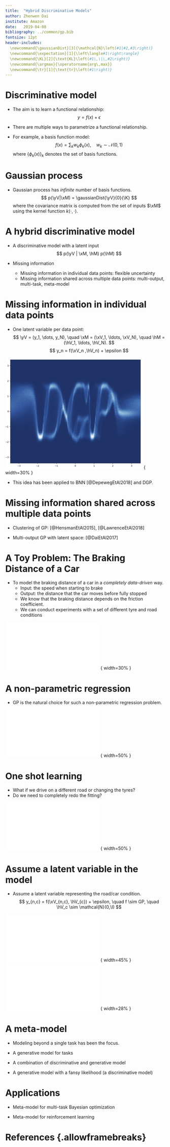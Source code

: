 ```yaml
---
title:  "Hybrid Discriminative Models"
author: Zhenwen Dai
institute: Amazon
date:   2019-04-08
bibliography: ../common/gp.bib
fontsize: 12pt
header-includes:
  \newcommand{\gaussianDist}[3]{\mathcal{N}\left(#1|#2,#3\right)}
  \newcommand{\expectation}[1]{\left\langle#1\right\rangle}
  \newcommand{\KL}[2]{\text{KL}\left(#1\,\|\,#2\right)}
  \newcommand{\argmax}{\operatorname{arg\,max}}
  \newcommand{\tr}[1]{\text{tr}\left(#1\right)}
---
```


# Discriminative model

- The aim is to learn a functional relationship:
$$
y = f(x) + \epsilon
$$

- There are multiple ways to parametrize a functional relationship.
- For example, a basis function model:
$$
f(x) = \sum_{k} w_k \phi_k(x), \quad w_k \sim \mathcal{N}(0, 1)
$$
where $\{\phi_k(x)\}_k$ denotes the set of basis functions.

# Gaussian process

- Gaussian process has *infinite* number of basis functions.
$$
p(\yV|\xM) = \gaussianDist{\yV}{0}{\K}
$$
where the covariance matrix is computed from the set of inputs $\xM$ using the kernel function $k(\cdot, \cdot)$.

# A hybrid discriminative model

- A discriminative model with a latent input
$$
p(\yV | \xM, \hM) p(\hM)
$$

- Missing information
  - Missing information in individual data points: flexible uncertainty
  - Missing information shared across multiple data points: multi-output, multi-task, meta-model

# Missing information in individual data points

- One latent variable per data point:
$$
\yV = (y_1, \dots, y_N), \quad \xM = (\xV_1, \ldots, \xV_N), \quad \hM = (\hV_1, \ldots, \hV_N).
$$
$$
y_n = f(\xV_n ,\hV_n) + \epsilon
$$

![Multi-modal regression (taken from the slides of Hugh Salimbeni)](./diagrams/dgp_multi_modal_regression.png){ width=30% }

- This idea has been applied to BNN [@DepewegEtAl2018] and DGP.

# Missing information shared across multiple data points

- Clustering of GP: [@HensmanEtAl2015], [@LawrenceEtAl2018]

- Multi-output GP with latent space: [@DaiEtAl2017]

# A Toy Problem: The Braking Distance of a Car

- To model the braking distance of a car in a *completely data-driven* way.
  - Input: the speed when starting to brake
  - Output: the distance that the car moves before fully stopped
  - We know that the braking distance depends on the friction coefficient.
  - We can conduct experiments with a set of different tyre and road conditions

![car brakding distance](./diagrams/braking_diagram.pdf){ width=30% }

# A non-parametric regression

- GP is the natural choice for such a non-parametric regression problem.

![A GP fit](./diagrams/braking_separate.pdf){ width=50% }

# One shot learning

- What if we drive on a different road or changing the tyres?
- Do we need to completely redo the fitting?

![Ignore the difference in condition](./diagrams/braking_all.pdf){ width=50% }

# Assume a latent variable in the model

- Assume a latent variable representing the road/car condition.
$$
y_{n,c} = f(\xV_{n,c}, \hV_{c}) + \epsilon, \quad f \sim GP, \quad \hV_c \sim \mathcal{N}(0,\I)
$$

![LVMOGP](./diagrams/braking_lvmogp.pdf){ width=45% }
![latent variable](./diagrams/braking_latent_var.pdf){ width=28% }

# A meta-model

- Modeling beyond a single task has been the focus.

- A generative model for tasks

- A combination of discriminative and generative model

- A generative model with a fansy likelihood (a discriminative model)

# Applications

- Meta-model for multi-task Bayesian optimization

- Meta-model for reinforcement learning


# References {.allowframebreaks}
